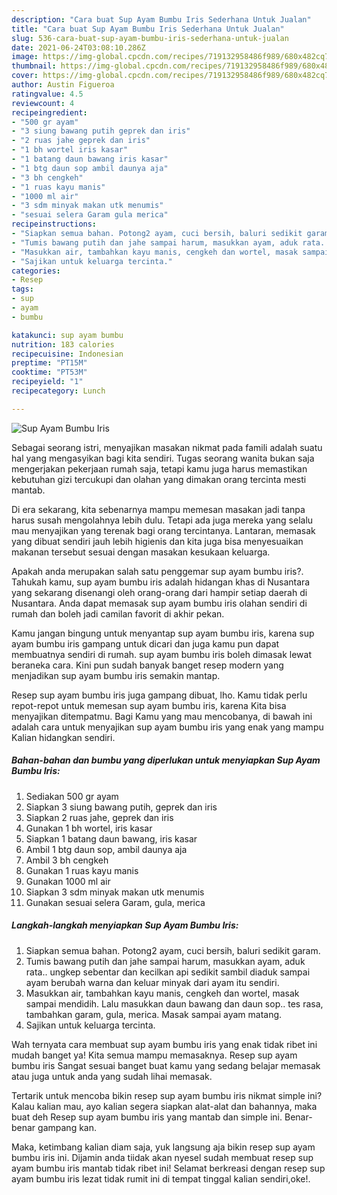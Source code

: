 ```yaml
---
description: "Cara buat Sup Ayam Bumbu Iris Sederhana Untuk Jualan"
title: "Cara buat Sup Ayam Bumbu Iris Sederhana Untuk Jualan"
slug: 536-cara-buat-sup-ayam-bumbu-iris-sederhana-untuk-jualan
date: 2021-06-24T03:08:10.286Z
image: https://img-global.cpcdn.com/recipes/719132958486f989/680x482cq70/sup-ayam-bumbu-iris-foto-resep-utama.jpg
thumbnail: https://img-global.cpcdn.com/recipes/719132958486f989/680x482cq70/sup-ayam-bumbu-iris-foto-resep-utama.jpg
cover: https://img-global.cpcdn.com/recipes/719132958486f989/680x482cq70/sup-ayam-bumbu-iris-foto-resep-utama.jpg
author: Austin Figueroa
ratingvalue: 4.5
reviewcount: 4
recipeingredient:
- "500 gr ayam"
- "3 siung bawang putih geprek dan iris"
- "2 ruas jahe geprek dan iris"
- "1 bh wortel iris kasar"
- "1 batang daun bawang iris kasar"
- "1 btg daun sop ambil daunya aja"
- "3 bh cengkeh"
- "1 ruas kayu manis"
- "1000 ml air"
- "3 sdm minyak makan utk menumis"
- "sesuai selera Garam gula merica"
recipeinstructions:
- "Siapkan semua bahan. Potong2 ayam, cuci bersih, baluri sedikit garam."
- "Tumis bawang putih dan jahe sampai harum, masukkan ayam, aduk rata.. ungkep sebentar dan kecilkan api sedikit sambil diaduk sampai ayam berubah warna dan keluar minyak dari ayam itu sendiri."
- "Masukkan air, tambahkan kayu manis, cengkeh dan wortel, masak sampai mendidih. Lalu masukkan daun bawang dan daun sop.. tes rasa, tambahkan garam, gula, merica. Masak sampai ayam matang."
- "Sajikan untuk keluarga tercinta."
categories:
- Resep
tags:
- sup
- ayam
- bumbu

katakunci: sup ayam bumbu 
nutrition: 183 calories
recipecuisine: Indonesian
preptime: "PT15M"
cooktime: "PT53M"
recipeyield: "1"
recipecategory: Lunch

---
```



![Sup Ayam Bumbu Iris](https://img-global.cpcdn.com/recipes/719132958486f989/680x482cq70/sup-ayam-bumbu-iris-foto-resep-utama.jpg)

Sebagai seorang istri, menyajikan masakan nikmat pada famili adalah suatu hal yang mengasyikan bagi kita sendiri. Tugas seorang  wanita bukan saja mengerjakan pekerjaan rumah saja, tetapi kamu juga harus memastikan kebutuhan gizi tercukupi dan olahan yang dimakan orang tercinta mesti mantab.

Di era  sekarang, kita sebenarnya mampu memesan masakan jadi tanpa harus susah mengolahnya lebih dulu. Tetapi ada juga mereka yang selalu mau menyajikan yang terenak bagi orang tercintanya. Lantaran, memasak yang dibuat sendiri jauh lebih higienis dan kita juga bisa menyesuaikan makanan tersebut sesuai dengan masakan kesukaan keluarga. 



Apakah anda merupakan salah satu penggemar sup ayam bumbu iris?. Tahukah kamu, sup ayam bumbu iris adalah hidangan khas di Nusantara yang sekarang disenangi oleh orang-orang dari hampir setiap daerah di Nusantara. Anda dapat memasak sup ayam bumbu iris olahan sendiri di rumah dan boleh jadi camilan favorit di akhir pekan.

Kamu jangan bingung untuk menyantap sup ayam bumbu iris, karena sup ayam bumbu iris gampang untuk dicari dan juga kamu pun dapat membuatnya sendiri di rumah. sup ayam bumbu iris boleh dimasak lewat beraneka cara. Kini pun sudah banyak banget resep modern yang menjadikan sup ayam bumbu iris semakin mantap.

Resep sup ayam bumbu iris juga gampang dibuat, lho. Kamu tidak perlu repot-repot untuk memesan sup ayam bumbu iris, karena Kita bisa menyajikan ditempatmu. Bagi Kamu yang mau mencobanya, di bawah ini adalah cara untuk menyajikan sup ayam bumbu iris yang enak yang mampu Kalian hidangkan sendiri.

<!--inarticleads1-->

##### Bahan-bahan dan bumbu yang diperlukan untuk menyiapkan Sup Ayam Bumbu Iris:

1. Sediakan 500 gr ayam
1. Siapkan 3 siung bawang putih, geprek dan iris
1. Siapkan 2 ruas jahe, geprek dan iris
1. Gunakan 1 bh wortel, iris kasar
1. Siapkan 1 batang daun bawang, iris kasar
1. Ambil 1 btg daun sop, ambil daunya aja
1. Ambil 3 bh cengkeh
1. Gunakan 1 ruas kayu manis
1. Gunakan 1000 ml air
1. Siapkan 3 sdm minyak makan utk menumis
1. Gunakan sesuai selera Garam, gula, merica




<!--inarticleads2-->

##### Langkah-langkah menyiapkan Sup Ayam Bumbu Iris:

1. Siapkan semua bahan. Potong2 ayam, cuci bersih, baluri sedikit garam.
1. Tumis bawang putih dan jahe sampai harum, masukkan ayam, aduk rata.. ungkep sebentar dan kecilkan api sedikit sambil diaduk sampai ayam berubah warna dan keluar minyak dari ayam itu sendiri.
1. Masukkan air, tambahkan kayu manis, cengkeh dan wortel, masak sampai mendidih. Lalu masukkan daun bawang dan daun sop.. tes rasa, tambahkan garam, gula, merica. Masak sampai ayam matang.
1. Sajikan untuk keluarga tercinta.




Wah ternyata cara membuat sup ayam bumbu iris yang enak tidak ribet ini mudah banget ya! Kita semua mampu memasaknya. Resep sup ayam bumbu iris Sangat sesuai banget buat kamu yang sedang belajar memasak atau juga untuk anda yang sudah lihai memasak.

Tertarik untuk mencoba bikin resep sup ayam bumbu iris nikmat simple ini? Kalau kalian mau, ayo kalian segera siapkan alat-alat dan bahannya, maka buat deh Resep sup ayam bumbu iris yang mantab dan simple ini. Benar-benar gampang kan. 

Maka, ketimbang kalian diam saja, yuk langsung aja bikin resep sup ayam bumbu iris ini. Dijamin anda tiidak akan nyesel sudah membuat resep sup ayam bumbu iris mantab tidak ribet ini! Selamat berkreasi dengan resep sup ayam bumbu iris lezat tidak rumit ini di tempat tinggal kalian sendiri,oke!.

